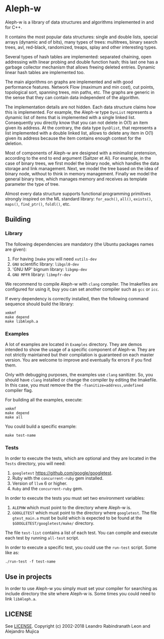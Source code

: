 # Aleph-w

Aleph-w is a library of data structures and algorithms implemented in
and for C++.

It contains the most popular data structures: single and double lists,
special arrays (dynamic and of bits), many types of trees: multitrees,
binary search trees, avl, red-black, randomized, treaps, splay and
other interesting types.

Several types of hash tables are implemented: separated chaining, open
addressing with linear probing and double function hash; this last one
has a garbage collector mechanism that allows freeing deleted
entries. Dynamic linear hash tables are implemented too.

The main algorithms on graphs are implemented and with good
performance features. Network Flow (maximum and min cost), cut points,
topological sort, spanning trees, min paths, etc. The graphs are
generic in the sense that they can contain data independent of the
algorithm.

The implementation details are not hidden. Each data structure claims
how this is implemented. For example, the Aleph-w type `DynList`
represents a dynamic list of items that is implemented with a single
linked list. Consequently you directly know that you can not delete in
O(1) an item given its address. At the contrary, the data type
`DynDlist`, that represents a list implemented with a double linked
list, allows to delete any item in O(1) given its address because the
item contains enough context for the deletion.

Most of components of Aleph-w are designed with a minimalist
pretension, according to the end to end argument (Saltzer et Al). For
example, in the case of binary trees, we first model the binary node,
which handles the data storage and link management. Next, we model the
tree based on the idea of binary node, without to think in memory
management. Finally we model the general binary tree, which manages
memory and receives as template parameter the type of tree.

Almost every data structure supports functional programming primitives
strongly inspired on the ML standard library: `for_each()`, `all()`,
`exists()`, `maps()`, `find_ptr()`, `foldl()`, etc.

## Building

### Library

The following dependencies are mandatory (the Ubuntu packages names
are given):

1. For having `Imake` you will need `xutils-dev`
2. `GNU` scientific library: `libgsl0-dev`
3. 'GNU MP' bignum library: `libgmp-dev`
4. `GNU MPFR` library: `libmpfr-dev`

We recommend to compile Aleph-w with `clang` compiler. The Imakefiles
are configured for using it, buy you can set another compiler such as
`gcc` or `icc`.

If every dependency is correctly installed, then the following command
sequence should build the library:

    xmkmf
	make depend
	make libAleph.a
	
### Examples

A lot of examples are located in `Examples` directory. They are demos
intended to show the usage of a specific component of Aleph-w. They
are not strictly maintained but their compilation is guaranteed on
each master version. You are welcome to improve and eventually fix
errors if you find them. 

Only with debugging purposes, the examples use `clang` sanitizer. So,
you should have `clang` installed or change the compiler by editing
the Imakefile. In this case, you must remove the the
`-fsanitize=address,undefined` compiler flag.

For building all the examples, execute:

    xmkmf
	make depend
	make all
	
You could build a specific example:

    make test-name

### Tests

In order to execute the tests, which are optional and they are located
in the `Tests` directory, you will need:

1. `googletest` <https://github.com/google/googletest>.
2. Ruby with the `concurrent-ruby` gem installed.
3. Version of `llvm` 6 or higher.
4. `Ruby` and the `concurrent-ruby` gem.

In order to execute the tests you must set two environment variables:

1. `ALEPHW` which must point to the directory where Aleph-w is.
2. `GOOGLETEST` which must point to the directory where
   `googletest`. The file `gtest_main.a` must be build which is
   expected to be found at the `$GOOGLETEST/googletest/make/`
   directory. 
   
The file `test-list` contains a list of each test. You can compile and
execute each test by running `all-test` script.

In order to execute a specific test, you could use the `run-test`
script. Some like as:

    ./run-test -f test-name

## Use in projects

In order to use Aleph-w you simply must set your compiler for
searching as include directory the site where Aleph-w is. Some times
you could need to link `libAleph.a`.

## LICENSE

See
[LICENSE](https://github.com/lrleon/Aleph-w/blob/master/LICENSE). Copyright
(c) 2002-2018 Leandro Rabindranath Leon and Alejandro Mujica

